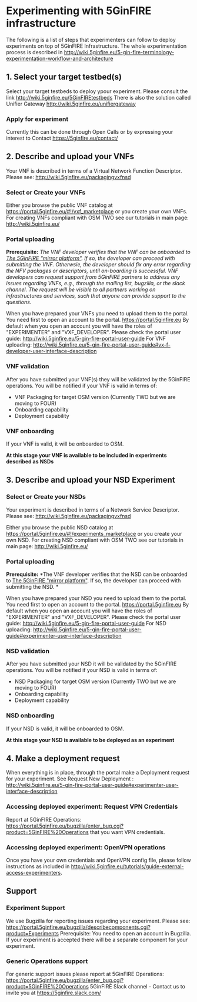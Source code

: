 <!-- TITLE: 5GinFire Experimentation Tutorial -->

# Experimenting with 5GinFIRE infrastructure 
The following is a list of steps that experimenters can follow to deploy experiments on top of 5GinFIRE Infrastructure.
The whole experimentation process is described in http://wiki.5ginfire.eu/5-gin-fire-terminology-experimentation-workflow-and-architecture

## 1. Select your target testbed(s)

Select your target testbeds to deploy ypour experiment. Please consult the link http://wiki.5ginfire.eu/5GinFIREtestbeds
There is also the solution called Unifier Gateway http://wiki.5ginfire.eu/unifiergateway

### Apply for experiment

Currently this can be done through Open Calls or by expressing your interest to Contact https://5ginfire.eu/contact/

## 2. Describe and upload your VNFs

Your VNF is described in terms of a Virtual Network Function Descriptor. Please see: http://wiki.5ginfire.eu/packagingvxfnsd

### Select or Create your VNFs

Either you browse the public VNF catalog at https://portal.5ginfire.eu/#!/vxf_marketplace or you create your own VNFs.
For creating VNFs compliant with OSM TWO see our tutorials in main page: http://wiki.5ginfire.eu/

### Portal uploading

**Prerequisite:** *The VNF developer verifies that the VNF can be onboarded to [The 5GinFIRE "mirror platform"](guide/5ginfire-mirror-platform). If so, the developer can proceed with submitting the VNF. Otherwsie, the developer should fix any error regarding the NFV packages or descriptors, until on-boarding is successful. VNF developers can request support from 5GinFIRE partners to address any issues regarding VNFs, e.g., through the mailing list, bugzilla, or the slack channel. The request will be visible to all partners working on infrastructures and services, such that anyone can provide support to the questions.*

When you have prepared your VNFs you need to upload them to the portal. You need first to open an account to the portal. https://portal.5ginfire.eu 
By default when you open an account you will have the roles of "EXPERIMENTER" and "VXF_DEVELOPER".
Please check the portal user guide: http://wiki.5ginfire.eu/5-gin-fire-portal-user-guide
For VNF uploading: http://wiki.5ginfire.eu/5-gin-fire-portal-user-guide#vx-f-developer-user-interface-description

### VNF validation 

After you have submitted your VNF(s) they will be validated by the 5GinFIRE operations.
You will be notified if your VNF is valid in terms of:
- VNF Packaging for target OSM version (Currently TWO but we are moving to FOUR)
- Onboarding capability
- Deployment capability

### VNF onboarding

If your VNF is valid, it will be onboarded to OSM. 

**At this stage your VNF is available to be included in experiments described as NSDs**

## 3.  Describe and upload your NSD Experiment

### Select or Create your NSDs

Your experiment is described in terms of a Network Service Descriptor. Please see: http://wiki.5ginfire.eu/packagingvxfnsd

Either you browse the public NSD catalog at https://portal.5ginfire.eu/#!/experiments_marketplace or you create your own NSD.
For creating NSD compliant with OSM TWO see our tutorials in main page: http://wiki.5ginfire.eu/

### Portal uploading

**Prerequisite:** *The VNF developer verifies that the NSD can be onboarded to [The 5GinFIRE "mirror platform"](guide/5ginfire-mirror-platform). If so, the developer can proceed with submitting the NSD. *

When you have prepared your NSD you need to upload them to the portal. You need first to open an account to the portal. https://portal.5ginfire.eu 
By default when you open an account you will have the roles of "EXPERIMENTER" and "VXF_DEVELOPER".
Please check the portal user guide: http://wiki.5ginfire.eu/5-gin-fire-portal-user-guide
For NSD uploading: http://wiki.5ginfire.eu/5-gin-fire-portal-user-guide#experimenter-user-interface-description

### NSD  validation 

After you have submitted your NSD it will be validated by the 5GinFIRE operations.
You will be notified if your NSD is valid in terms of:
- NSD Packaging for target OSM version (Currently TWO but we are moving to FOUR)
- Onboarding capability
- Deployment capability

### NSD onboarding

If your NSD is valid, it will be onboarded to OSM. 

**At this stage your NSD is available to be deployed as an experiment**


## 4. Make a deployment request

When everything is in place, through the portal make a Deployment request for your experiment. 
See Request New Deployment : http://wiki.5ginfire.eu/5-gin-fire-portal-user-guide#experimenter-user-interface-description

###  Accessing deployed experiment: Request VPN Credentials

Report at 5GinFIRE Operations: https://portal.5ginfire.eu/bugzilla/enter_bug.cgi?product=5GinFIRE%20Operations that you want VPN credentials. 

###  Accessing deployed experiment: OpenVPN operations

Once you have your own credentials and OpenVPN config file, please follow instructions as included in http://wiki.5ginfire.eu/tutorials/guide-external-access-experimenters.

## Support

### Experiment Support

We use Bugzilla for reporting issues regarding your experiment. Please see: https://portal.5ginfire.eu/bugzilla/describecomponents.cgi?product=Experiments 
Prerequisite:  You need to open an account in Bugzilla. If your experiment is accepted there will be a separate component for your experiment.

### Generic Operations support

For generic support issues please report at 5GinFIRE Operations: https://portal.5ginfire.eu/bugzilla/enter_bug.cgi?product=5GinFIRE%20Operations
5GinFIRE Slack channel - Contact us to invite you at https://5ginfire.slack.com/
